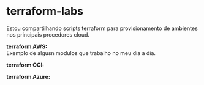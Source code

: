 # terraform-labs

Estou compartilhando scripts terraform para provisionamento de ambientes nos principais procedores cloud.  

**terraform AWS:**  
Exemplo de algusn modulos que trabalho no meu dia a dia.  

**terraform OCI:**

**terraform Azure:**
